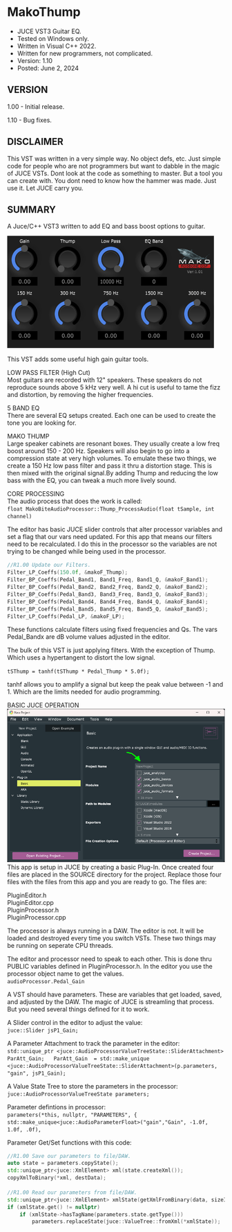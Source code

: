 # MakoThump
* JUCE VST3 Guitar EQ.
* Tested on Windows only.
* Written in Visual C++ 2022.
* Written for new programmers, not complicated.
* Version: 1.10
* Posted: June 2, 2024

VERSION
------------------------------------------------------------------
1.00 - Initial release.
       
1.10 - Bug fixes.   

DISCLAIMER
------------------------------------------------------------------  
This VST was written in a very simple way. No object defs, etc. 
Just simple code for people who are not programmers but want to 
dabble in the magic of JUCE VSTs. Dont look at the code as
something to master. But a tool you can create with. You dont need
to know how the hammer was made. Just use it. Let JUCE carry you.
       
SUMMARY
------------------------------------------------------------------
A Juce/C++ VST3 written to add EQ and bass boost options to guitar.

![Demo Image](docs/assets/MDThumpDemo02.png)

This VST adds some useful high gain guitar tools.

LOW PASS FILTER (High Cut)<br />
Most guitars are recorded with 12" speakers. These speakers do not
reproduce sounds above 5 kHz very well. A hi cut is useful to tame
the fizz and distortion, by removing the higher frequencies.

5 BAND EQ<br />
There are several EQ setups created. Each one can be used to create
the tone you are looking for.

MAKO THUMP<br />
Large speaker cabinets are resonant boxes. They usually create a
low freq boost around 150 - 200 Hz. Speakers will also begin to
go into a compression state at very high volumes. To emulate these
two things, we create a 150 Hz low pass filter and pass it thru a
distortion stage. This is then mixed with the original signal.By
adding Thump and reducing the low bass with the EQ, you can tweak
a much more lively sound.  

CORE PROCESSING<br />
The audio process that does the work is called:<br />
`float MakoBiteAudioProcessor::Thump_ProcessAudio(float tSample, int channel)`

The editor has basic JUCE slider controls that alter processor
variables and set a flag that our vars need updated. For this app
that means our filters need to be recalculated. I do this in the
processor so the variables are not trying to be changed while
being used in the processor. <br />
```C++
//R1.00 Update our Filters.  
Filter_LP_Coeffs(150.0f, &makoF_Thump);  
Filter_BP_Coeffs(Pedal_Band1, Band1_Freq, Band1_Q, &makoF_Band1);  
Filter_BP_Coeffs(Pedal_Band2, Band2_Freq, Band2_Q, &makoF_Band2);  
Filter_BP_Coeffs(Pedal_Band3, Band3_Freq, Band3_Q, &makoF_Band3);  
Filter_BP_Coeffs(Pedal_Band4, Band4_Freq, Band4_Q, &makoF_Band4);  
Filter_BP_Coeffs(Pedal_Band5, Band5_Freq, Band5_Q, &makoF_Band5);  
Filter_LP_Coeffs(Pedal_LP, &makoF_LP);  
```

 These functions calculate filters using fixed frequencies and
 Qs. The vars Pedal_Bandx are dB volume values adjusted in the 
 editor.

 The bulk of this VST is just applying filters. With the exception
 of Thump. Which uses a hypertangent to distort the low signal. 

 `tSThump = tanhf(tSThump * Pedal_Thump * 5.0f);`  

 tanhf allows you to amplify a signal but keep the peak value
 between -1 and 1. Which are the limits needed for audio programming.

 BASIC JUCE OPERATION<br />
 ![Demo Image](docs/assets/jucesetup01.png)
 This app is setup in JUCE by creating a basic Plug-In. Once 
 created four files are placed in the SOURCE directory for the 
 project. Replace those four files with the files from this app
 and you are ready to go. The files are:
 
 PluginEditor.h  
 PluginEditor.cpp  
 PluginProcessor.h  
 PluginProcessor.cpp  

 The processor is always running in a DAW. The editor is not.
 It will be loaded and destroyed every time you switch VSTs.
 These two things may be running on seperate CPU threads.<br />

 The editor and processor need to speak to each other. This is done
 thru PUBLIC variables defined in PluginProcessor.h. In the
 editor you use the processor object name to get the values.<br />
 `audioProcessor.Pedal_Gain`  

 A VST should have parameters. These are variables that get
 loaded, saved, and adjusted by the DAW. The magic of JUCE is 
 streamling that process. But you need several things defined for
 it to work.

 A Slider control in the editor to adjust the value:  
`juce::Slider jsP1_Gain;`  

A Parameter Attachment to track the parameter in the editor:  
`std::unique_ptr <juce::AudioProcessorValueTreeState::SliderAttachment> ParAtt_Gain;  
ParAtt_Gain  = std::make_unique <juce::AudioProcessorValueTreeState::SliderAttachment>(p.parameters, "gain", jsP1_Gain);`  

A Value State Tree to store the parameters in the processor:  
`juce::AudioProcessorValueTreeState parameters;`  

Parameter defintions in processor:  
`parameters(*this, nullptr, "PARAMETERS", {
   std::make_unique<juce::AudioParameterFloat>("gain","Gain", -1.0f, 1.0f, .0f),`  

Parameter Get/Set functions with this code:<br />
```C++
//R1.00 Save our parameters to file/DAW.    
auto state = parameters.copyState();    
std::unique_ptr<juce::XmlElement> xml(state.createXml());    
copyXmlToBinary(*xml, destData);  

//R1.00 Read our parameters from file/DAW.  
std::unique_ptr<juce::XmlElement> xmlState(getXmlFromBinary(data, sizeInBytes));  
if (xmlState.get() != nullptr)  
    if (xmlState->hasTagName(parameters.state.getType()))    
        parameters.replaceState(juce::ValueTree::fromXml(*xmlState));  
```

 
 
 
 
 
 




